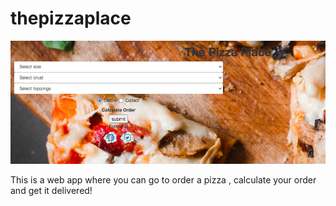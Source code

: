 # thepizzaplace
![alt text](https://github.com/ZawadiBirya/thepizzaplace/blob/master/img/thepizzaplace.png)

This is a web app where you can go to order a pizza , calculate your order and get it delivered!
